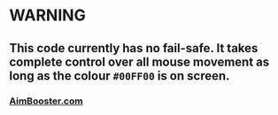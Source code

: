 # WARNING

## This code currently has no fail-safe. It takes complete control over all mouse movement as long as the colour `#00FF00` is on screen.

### [AimBooster.com](www.aimbooster.com/)